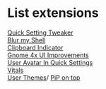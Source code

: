# List extensions

[Quick Setting Tweaker](https://extensions.gnome.org/extension/5446/quick-settings-tweaker/)\
[Blur my Shell](https://extensions.gnome.org/extension/3193/blur-my-shell/)\
[Clipboard Indicator](https://extensions.gnome.org/extension/779/clipboard-indicator/)\
[Gnome 4x UI Improvements](https://extensions.gnome.org/extension/4158/gnome-40-ui-improvements/)\
[User Avatar In Quick Settings](https://extensions.gnome.org/extension/5506/user-avatar-in-quick-settings/)\
[Vitals](https://extensions.gnome.org/extension/1460/vitals/)\
[User Themes](https://extensions.gnome.org/extension/19/user-themes/)/
[PiP on top](https://extensions.gnome.org/extension/4691/pip-on-top/)
